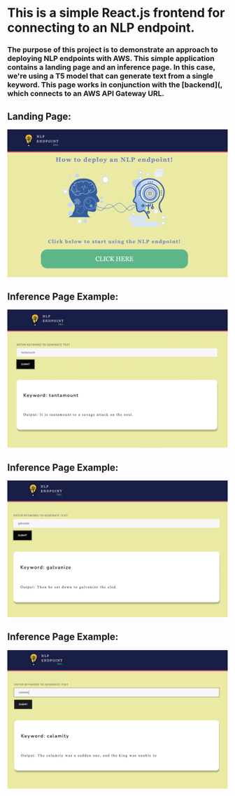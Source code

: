 # This is a simple React.js frontend for connecting to an NLP endpoint. 

### The purpose of this project is to demonstrate an approach to deploying NLP endpoints with AWS. This simple application contains a landing page and an inference page. In this case, we're using a T5 model that can generate text from a single keyword. This page works in conjunction with the [backend]([](https://github.com/s-cafferty-nlp/nlp_endpoint_backend), which connects to an AWS API Gateway URL.

## Landing Page:

![](https://github.com/s-cafferty-nlp/nlp_endpoint_frontend/blob/main/public/images/nlp_frontend_1.png)

## Inference Page Example:
![](https://github.com/s-cafferty-nlp/nlp_endpoint_frontend/blob/main/public/images/nlp_frontend_5.png)

## Inference Page Example:
![](https://github.com/s-cafferty-nlp/nlp_endpoint_frontend/blob/main/public/images/nlp_frontend_3.png)

## Inference Page Example:
![](https://github.com/s-cafferty-nlp/nlp_endpoint_frontend/blob/main/public/images/nlp_frontend_2.png)
